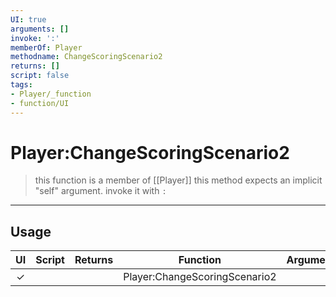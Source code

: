 ```yaml
---
UI: true
arguments: []
invoke: ':'
memberOf: Player
methodname: ChangeScoringScenario2
returns: []
script: false
tags:
- Player/_function
- function/UI
---
```

# Player:ChangeScoringScenario2
> this function is a member of [[Player]]
> this method expects an implicit "self" argument. invoke it with `:`
-----
## Usage
|  UI | Script | Returns | Function | Arguments |
|:---:|:------:|-------:|:--------:|:---------|
|✓| ||Player:ChangeScoringScenario2||
